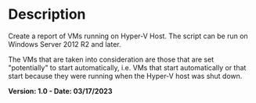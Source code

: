 # Description
Create a report of VMs running on Hyper-V Host.
The script can be run on Windows Server 2012 R2 and later.

The VMs that are taken into consideration are those that are set "potentially" to start automatically, i.e. VMs that start automatically or that start because they were running when the Hyper-V host was shut down.

**Version: 1.0 - Date: 03/17/2023**
